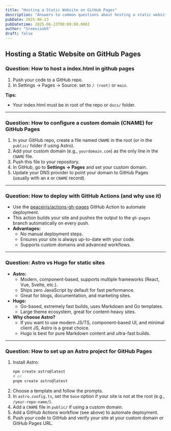 ```yaml
---
title: "Hosting a Static Website on GitHub Pages"
description: "Answers to common questions about hosting a static website on github pages"
pubDate: 2025-06-23
pubDatetime: 2025-06-23T00:00:00.000Z
author: "Sreevisakh"
draft: false
---
```


## Hosting a Static Website on GitHub Pages

### Question: How to host a index.html in github pages

1. Push your code to a GitHub repo.
2. In Settings → Pages → Source: set to `/ (root)` or `main`.

**Tips:**

- Your index.html must be in root of the repo or `docs/` folder.

---

### Question: How to configure a custom domain (CNAME) for GitHub Pages

1. In your GitHub repo, create a file named `CNAME` in the root (or in the `public/` folder if using Astro).
2. Add your custom domain (e.g., `yourdomain.com`) as the only line in the `CNAME` file.
3. Push this file to your repository.
4. In GitHub, go to **Settings → Pages** and set your custom domain.
5. Update your DNS provider to point your domain to GitHub Pages (usually with an `A` or `CNAME` record).

---

### Question: How to deploy with GitHub Actions (and why use it)

- Use the [peaceiris/actions-gh-pages](https://github.com/peaceiris/actions-gh-pages) GitHub Action to automate deployment.
- This action builds your site and pushes the output to the `gh-pages` branch automatically on every push.
- **Advantages:**
  - No manual deployment steps.
  - Ensures your site is always up-to-date with your code.
  - Supports custom domains and advanced workflows.

---

### Question: Astro vs Hugo for static sites

- **Astro:**
  - Modern, component-based, supports multiple frameworks (React, Vue, Svelte, etc.).
  - Ships zero JavaScript by default for fast performance.
  - Great for blogs, documentation, and marketing sites.
- **Hugo:**
  - Go-based, extremely fast builds, uses Markdown and Go templates.
  - Large theme ecosystem, great for content-heavy sites.
- **Why choose Astro?**
  - If you want to use modern JS/TS, component-based UI, and minimal client JS, Astro is a great choice.
  - Hugo is best for pure Markdown content and ultra-fast builds.

---

### Question: How to set up an Astro project for GitHub Pages

1. Install Astro:
   ```sh
   npm create astro@latest
   # or
   pnpm create astro@latest
   ```
2. Choose a template and follow the prompts.
3. In `astro.config.ts`, set the `base` option if your site is not at the root (e.g., `/your-repo-name/`).
4. Add a `CNAME` file in `public/` if using a custom domain.
5. Add a GitHub Actions workflow (see above) to automate deployment.
6. Push your code to GitHub and verify your site at your custom domain or GitHub Pages URL.
